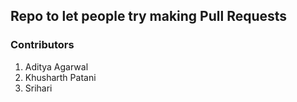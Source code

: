 ## Repo to let people try making Pull Requests

### Contributors

1. Aditya Agarwal
2. Khusharth Patani
3. Srihari
